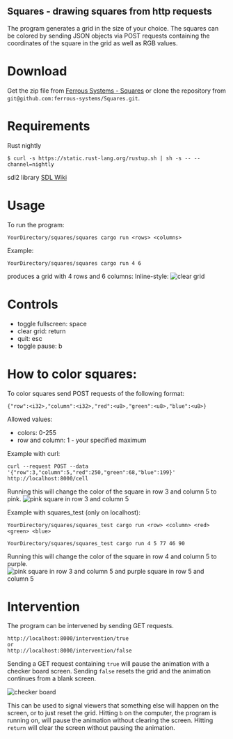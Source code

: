 
## Squares - drawing squares from http requests

The program generates a grid in the size of your choice. The squares can be colored
by sending JSON objects via POST requests containing the coordinates of the square
in the grid as well as RGB values.

# Download
  Get the zip file from [Ferrous Systems - Squares](https://github.com/ferrous-systems/Squares/archive/master.zip) or clone the repository from `git@github.com:ferrous-systems/Squares.git`.


# Requirements
  Rust nightly
  ```
  $ curl -s https://static.rust-lang.org/rustup.sh | sh -s -- --channel=nightly
  ```
  sdl2 library
  [SDL Wiki](https://wiki.libsdl.org/Installation)

# Usage
To run the program:
```
YourDirectory/squares/squares cargo run <rows> <columns>
```
Example:
```
YourDirectory/squares/squares cargo run 4 6
```
produces a grid with 4 rows and 6 columns:
Inline-style:
![clear grid](https://github.com/ferrous-systems/Squares/blob/wip/example%20images/1.png " ")

# Controls

- toggle fullscreen: space
- clear grid: return
- quit: esc
- toggle pause: b


# How to color squares:
To color squares send POST requests of the following format:
```
{"row":<i32>,"column":<i32>,"red":<u8>,"green":<u8>,"blue":<u8>}
```
Allowed values:
- colors: 0-255
- row and column: 1 - your specified maximum

Example with curl:
```
curl --request POST --data '{"row":3,"column":5,"red":250,"green":68,"blue":199}' http://localhost:8000/cell
```
Running this will change the color of the square in row 3 and column 5 to pink.
![pink square in row 3 and column 5](https://github.com/ferrous-systems/Squares/blob/wip/example%20images/2.png " ")

Example with squares_test (only on localhost):
```
YourDirectory/squares/squares_test cargo run <row> <column> <red> <green> <blue>
```
```
YourDirectory/squares/squares_test cargo run 4 5 77 46 90
```
Running this will change the color of the square in row 4 and column 5 to purple.
![pink square in row 3 and column 5 and purple square in row 5 and column 5](https://github.com/ferrous-systems/Squares/blob/wip/example%20images/3.png " ")
# Intervention

The program can be intervened by sending GET requests.

```
http://localhost:8000/intervention/true
or
http://localhost:8000/intervention/false
```
Sending a GET request containing `true` will pause the animation with a checker board screen. Sending `false` resets the grid and the animation continues from a blank screen.

![checker board](https://github.com/ferrous-systems/Squares/blob/wip/example%20images/4.png " ")

This can be used to signal viewers that something else will happen on the screen, or to just reset the grid. Hitting `b` on the computer, the program is running on,  will pause the animation without clearing the screen. Hitting `return` will clear the screen without pausing the animation.  
